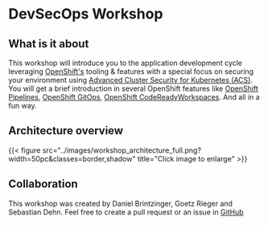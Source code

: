 # DevSecOps Workshop

## What is it about
This workshop will introduce you to the application development cycle leveraging [OpenShift's](https://www.redhat.com/en/technologies/cloud-computing/openshift) tooling & features with a special focus on securing your environment using [Advanced Cluster Security for Kubernetes (ACS)](https://www.redhat.com/en/technologies/cloud-computing/openshift/advanced-cluster-security-kubernetes). 
You will get a brief introduction in several OpenShift features like [OpenShift Pipelines](https://docs.openshift.com/container-platform/4.10/cicd/pipelines/op-release-notes.html), [OpenShift GitOps](https://docs.openshift.com/container-platform/4.10/cicd/gitops/gitops-release-notes.html), [OpenShift CodeReadyWorkspaces](https://developers.redhat.com/products/codeready-workspaces/overview).
And all in a fun way.



## Architecture overview

{{< figure src="../images/workshop_architecture_full.png?width=50pc&classes=border,shadow" title="Click image to enlarge" >}}

## Collaboration
This workshop was created by Daniel Brintzinger, Goetz Rieger and Sebastian Dehn. 
Feel free to create a pull request or an issue in [GitHub](https://github.com/devsecops-workshop)